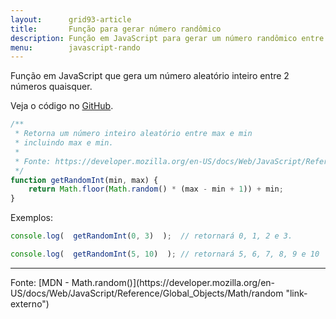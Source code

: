 ```yaml
---
layout:      grid93-article
title:       Função para gerar número randômico
description: Função em JavaScript para gerar um número randômico entre 2 números quaisquer
menu:        javascript-rando
---
```


Função em JavaScript que gera um número aleatório inteiro entre 2 números quaisquer.

Veja o código no [GitHub](https://github.com/devfuria/javascript-exemplos/tree/master/aleatorio "link-externo").


```javascript
/**
 * Retorna um número inteiro aleatório entre max e min
 * incluindo max e min.
 *
 * Fonte: https://developer.mozilla.org/en-US/docs/Web/JavaScript/Reference/Global_Objects/Math/random
 */
function getRandomInt(min, max) {
    return Math.floor(Math.random() * (max - min + 1)) + min;
}
```


Exemplos:

```javascript
console.log(  getRandomInt(0, 3)  );  // retornará 0, 1, 2 e 3.
```

```javascript
console.log(  getRandomInt(5, 10)  ); // retornará 5, 6, 7, 8, 9 e 10
```


<hr>
Fonte: [MDN - Math.random()](https://developer.mozilla.org/en-US/docs/Web/JavaScript/Reference/Global_Objects/Math/random "link-externo")
